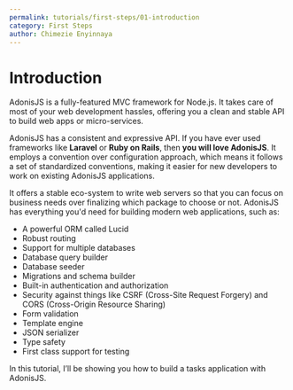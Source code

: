 ```yaml
---
permalink: tutorials/first-steps/01-introduction
category: First Steps
author: Chimezie Enyinnaya
---
```


# Introduction

AdonisJS is a fully-featured MVC framework for Node.js. It takes care of most of your web development hassles, offering you a clean and stable API to build web apps or micro-services.

AdonisJS has a consistent and expressive API. If you have ever used frameworks like **Laravel** or **Ruby on Rails**, then **you will love AdonisJS**. It employs a convention over configuration approach, which means it follows a set of standardized conventions, making it easier for new developers to work on existing AdonisJS applications.

It offers a stable eco-system to write web servers so that you can focus on business needs over finalizing which package to choose or not. AdonisJS has everything you'd need for building modern web applications, such as:

- A powerful ORM called Lucid
- Robust routing
- Support for multiple databases
- Database query builder
- Database seeder
- Migrations and schema builder
- Built-in authentication and authorization
- Security against things like CSRF (Cross-Site Request Forgery) and CORS (Cross-Origin Resource Sharing)
- Form validation
- Template engine
- JSON serializer
- Type safety
- First class support for testing

In this tutorial, I’ll be showing you how to build a tasks application with AdonisJS.

